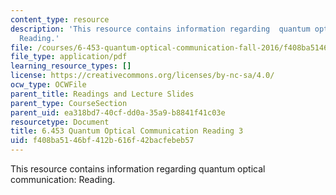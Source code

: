 ```yaml
---
content_type: resource
description: 'This resource contains information regarding  quantum optical communication:
  Reading.'
file: /courses/6-453-quantum-optical-communication-fall-2016/f408ba5146bf412b616f42bacfebeb57_MIT6_453F16_Lect3_Notes.pdf
file_type: application/pdf
learning_resource_types: []
license: https://creativecommons.org/licenses/by-nc-sa/4.0/
ocw_type: OCWFile
parent_title: Readings and Lecture Slides
parent_type: CourseSection
parent_uid: ea318bd7-40cf-dd0a-35a9-b8841f41c03e
resourcetype: Document
title: 6.453 Quantum Optical Communication Reading 3
uid: f408ba51-46bf-412b-616f-42bacfebeb57
---
```

This resource contains information regarding  quantum optical communication: Reading.